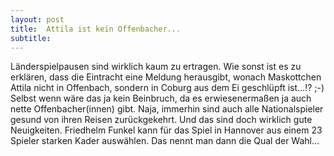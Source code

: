 ```yaml
---
layout: post
title:  Attila ist kein Offenbacher...
subtitle:  
---
```


Länderspielpausen sind wirklich kaum zu ertragen. Wie sonst ist es zu erklären, dass die Eintracht eine Meldung herausgibt, wonach Maskottchen Attila nicht in Offenbach, sondern in Coburg aus dem Ei geschlüpft ist...!? ;-) Selbst wenn wäre das ja kein Beinbruch, da es erwiesenermaßen ja auch nette Offenbacher(innen) gibt. Naja, immerhin sind auch alle Nationalspieler gesund von ihren Reisen zurückgekehrt. Und das sind doch wirklich gute Neuigkeiten. Friedhelm Funkel kann für das Spiel in Hannover aus einem 23 Spieler starken Kader auswählen. Das nennt man dann die Qual der Wahl...


